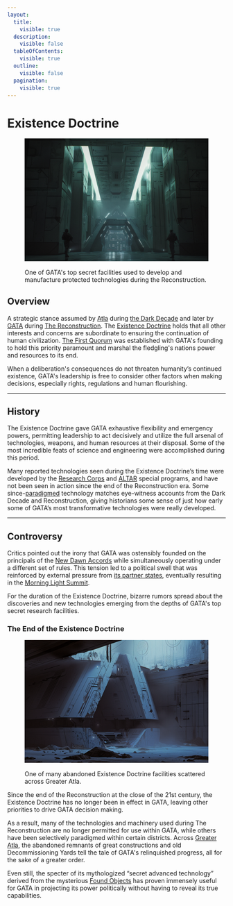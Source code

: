 ```yaml
---
layout:
  title:
    visible: true
  description:
    visible: false
  tableOfContents:
    visible: true
  outline:
    visible: false
  pagination:
    visible: true
---
```


# Existence Doctrine

<figure><img src="../../../.gitbook/assets/existencedoctrine-453.png" alt=""><figcaption><p>One of GATA's top secret facilities used to develop and manufacture protected technologies during the Reconstruction.</p></figcaption></figure>

## Overview

A strategic stance assumed by [Atla](../key-locations/atla.md) during [the Dark Decade](../../history/the-dark-decade.md) and later by [GATA](../the-basics.md) during [The Reconstruction](../../history/the-reconstruction.md). The [Existence Doctrine](existence-doctrine.md) holds that all other interests and concerns are subordinate to ensuring the continuation of human civilization. [The First Quorum](../politics/governance.md#the-first-quorum) was established with GATA's founding to hold this priority paramount and marshal the fledgling's nations power and resources to its end.

When a deliberation's consequences do not threaten humanity’s continued existence, GATA's leadership is free to consider other factors when making decisions, especially rights, regulations and human flourishing.

***

## History

The Existence Doctrine gave GATA exhaustive flexibility and emergency powers, permitting leadership to act decisively and utilize the full arsenal of technologies, weapons, and human resources at their disposal. Some of the most incredible feats of science and engineering were accomplished during this period.

Many reported technologies seen during the Existence Doctrine’s time were developed by the [Research Corps](../../sol/institutions/the-research-corps.md) and [ALTAR](../institutions/altar.md) special programs, and have not been seen in action since the end of the Reconstruction era. Some since-[paradigmed](../politics/paradigms.md) technology matches eye-witness accounts from the Dark Decade and Reconstruction, giving historians some sense of just how early some of GATA’s most transformative technologies were really developed.

***

## Controversy

Critics pointed out the irony that GATA was ostensibly founded on the principals of the [New Dawn Accords](../politics/new-dawn-accords.md) while simultaneously operating under a different set of rules. This tension led to a political swell that was reinforced by external pressure from [its partner states](../politics/new-dawn-accords.md#signatories), eventually resulting in the [Morning Light Summit](../politics/new-dawn-accords.md#the-morning-light-summit).

For the duration of the Existence Doctrine, bizarre rumors spread about the discoveries and new technologies emerging from the depths of GATA's top secret research facilities.

### The End of the Existence Doctrine

<figure><img src="../../../.gitbook/assets/existencedoctrine.png" alt="" width="563"><figcaption><p>One of many abandoned Existence Doctrine facilities scattered across Greater Atla.</p></figcaption></figure>

Since the end of the Reconstruction at the close of the 21st century, the Existence Doctrine has no longer been in effect in GATA, leaving other priorities to drive GATA decision making.

As a result, many of the technologies and machinery used during The Reconstruction are no longer permitted for use within GATA, while others have been selectively paradigmed within certain districts. Across [Greater Atla](../politics/greater-atla.md), the abandoned remnants of great constructions and old Decommissioning Yards tell the tale of GATA's relinquished progress, all for the sake of a greater order.

Even still, the specter of its mythologized “secret advanced technology” derived from the mysterious [Found Objects](../../science-and-tech/found-objects.md) has proven immensely useful for GATA in projecting its power politically without having to reveal its true capabilities.
